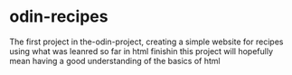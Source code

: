 # odin-recipes
The first project in the-odin-project, creating a simple website for recipes using
what was leanred so far in html
finishin this project will hopefully mean having a good understanding of the basics of html